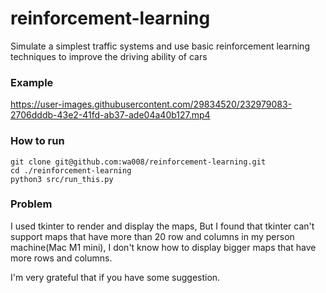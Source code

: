 # reinforcement-learning
Simulate a simplest traffic systems and use basic reinforcement learning techniques to improve the driving ability of cars

### Example

https://user-images.githubusercontent.com/29834520/232979083-2706dddb-43e2-41fd-ab37-ade04a40b127.mp4

### How to run

```
git clone git@github.com:wa008/reinforcement-learning.git
cd ./reinforcement-learning
python3 src/run_this.py
```

### Problem
I used tkinter to render and display the maps, But I found that tkinter can't support maps that have more than 20 row and columns in my person machine(Mac M1 mini), I don't know how to display bigger maps that have more rows and columns.

I'm very grateful that if you have some suggestion.
